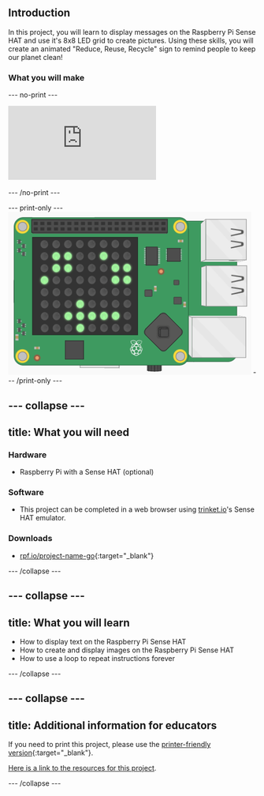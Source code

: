 ## Introduction

In this project, you will learn to display messages on the Raspberry Pi Sense HAT and use it's 8x8 LED grid to create pictures. Using these skills, you will create an animated "Reduce, Reuse, Recycle" sign to remind people to keep our planet clean!

### What you will make

--- no-print ---

<div class="trinket">
    <iframe src="https://trinket.io/embed/python/5d9b401d55?outputOnly=true&start=result" frameborder="0" marginwidth="0" marginheight="0" allowfullscreen>
    </iframe>
</div>

--- /no-print ---

--- print-only ---
![Complete project](images/example-project.png)
--- /print-only ---

--- collapse ---
---
title: What you will need
---
### Hardware

+ Raspberry Pi with a Sense HAT (optional)

### Software

+ This project can be completed in a web browser using [trinket.io](https://trinket.io/)'s Sense HAT emulator.

### Downloads

+ [rpf.io/project-name-go](http://rpf.io/animated-signs-go){:target="_blank"}

--- /collapse ---

--- collapse ---
---
title: What you will learn
---

+ How to display text on the Raspberry Pi Sense HAT
+ How to create and display images on the Raspberry Pi Sense HAT
+ How to use a loop to repeat instructions forever

--- /collapse ---

--- collapse ---
---
title: Additional information for educators
---

If you need to print this project, please use the [printer-friendly version](https://projects.raspberrypi.org/en/projects/animated-signs/print){:target="_blank"}.

[Here is a link to the resources for this project](http://rpf.io/animated-signs-go).

--- /collapse ---
